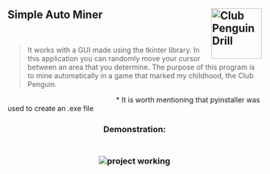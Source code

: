 ## Simple Auto Miner <img src="https://i.imgur.com/FJlVAqf.png" alt="Club Penguin Drill" width=100 height=100 align="right">

<br/>

> It works with a GUI made using the tkinter library. In this application you can randomly move your cursor between an area that you determine. The purpose of this program is to mine automatically in a game that marked my childhood, the Club Penguin.

⠀⠀⠀⠀⠀⠀⠀⠀⠀⠀⠀⠀⠀⠀⠀⠀⠀⠀⠀⠀⠀* It is worth mentioning that pyinstaller was used to create an .exe file
<br/>

<h3 align="CENTER"> Demonstration: <h3/>
<br/>

<div align="center">
<img src="https://i.imgur.com/tLieYHw.gif" alt="project working"/>
</div>
